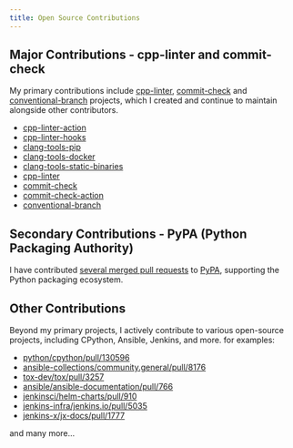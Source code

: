 ```yaml
---
title: Open Source Contributions
---
```


## **Major Contributions** - cpp-linter and commit-check

My primary contributions include [cpp-linter](https://github.com/cpp-linter/), [commit-check](https://github.com/commit-check) and [conventional-branch](https://github.com/conventional-branch) projects, which I created and continue to maintain alongside other contributors.

* [cpp-linter-action](https://github.com/cpp-linter/cpp-linter-action)
* [cpp-linter-hooks](https://github.com/cpp-linter/cpp-linter-hooks)
* [clang-tools-pip](https://github.com/cpp-linter/clang-tools-pip)
* [clang-tools-docker](https://github.com/cpp-linter/clang-tools-docker)
* [clang-tools-static-binaries](https://github.com/cpp-linter/clang-tools-static-binaries)
* [cpp-linter](https://github.com/cpp-linter/cpp-linter)
* [commit-check](https://github.com/commit-check/commit-check)
* [commit-check-action](https://github.com/commit-check/commit-check-action)
* [conventional-branch](https://github.com/conventional-branch/conventional-branch)

## **Secondary Contributions** - PyPA (Python Packaging Authority)

I have contributed [several merged pull requests](https://github.com/pulls?q=is%3Apr+author%3Ashenxianpeng+archived%3Afalse+is%3Amerged+user%3Apypa) to [PyPA](https://github.com/pypa), supporting the Python packaging ecosystem.

## Other Contributions

Beyond my primary projects, I actively contribute to various open-source projects, including CPython, Ansible, Jenkins, and more. for examples:

* [python/cpython/pull/130596](https://github.com/python/cpython/pull/130596)
* [ansible-collections/community.general/pull/8176](https://github.com/ansible-collections/community.general/pull/8176)
* [tox-dev/tox/pull/3257](https://github.com/tox-dev/tox/pull/3257)
* [ansible/ansible-documentation/pull/766](https://github.com/ansible/ansible-documentation/pull/766)
* [jenkinsci/helm-charts/pull/910](https://github.com/jenkinsci/helm-charts/pull/910)
* [jenkins-infra/jenkins.io/pull/5035](https://github.com/jenkins-infra/jenkins.io/pull/5035)
* [jenkins-x/jx-docs/pull/1777](https://github.com/jenkins-x/jx-docs/pull/1777)

and many more...
